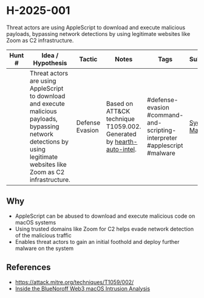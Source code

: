 # H-2025-001

Threat actors are using AppleScript to download and execute malicious payloads, bypassing network detections by using legitimate websites like Zoom as C2 infrastructure.

| Hunt #       | Idea / Hypothesis                                                      | Tactic         | Notes                                                                              | Tags                           | Submitter           |
|--------------|-------------------------------------------------------------------------|----------------|------------------------------------------------------------------------------------|--------------------------------|---------------------|
|  | Threat actors are using AppleScript to download and execute malicious payloads, bypassing network detections by using legitimate websites like Zoom as C2 infrastructure. | Defense Evasion | Based on ATT&CK technique T1059.002. Generated by [hearth-auto-intel](https://github.com/THORCollective/HEARTH). | #defense-evasion #command-and-scripting-interpreter #applescript #malware | [Sydney Marrone](https://www.linkedin.com/in/sydneymarrone/) |

## Why
- AppleScript can be abused to download and execute malicious code on macOS systems
- Using trusted domains like Zoom for C2 helps evade network detection of the malicious traffic
- Enables threat actors to gain an initial foothold and deploy further malware on the system

## References
- https://attack.mitre.org/techniques/T1059/002/  
- [Inside the BlueNoroff Web3 macOS Intrusion Analysis](https://www.huntress.com/blog/inside-bluenoroff-web3-intrusion-analysis)
